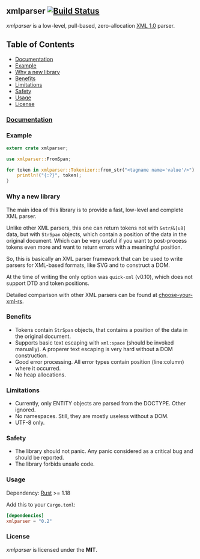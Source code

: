 ## xmlparser [![Build Status]](https://travis-ci.org/RazrFalcon/xmlparser)

[Build Status]: https://travis-ci.org/RazrFalcon/xmlparser.svg?branch=master

*xmlparser* is a low-level, pull-based, zero-allocation
[XML 1.0](https://www.w3.org/TR/xml/) parser.

## Table of Contents
- [Documentation](#documentation)
- [Example](#example)
- [Why a new library](#why-a-new-library)
- [Benefits](#benefits)
- [Limitations](#limitations)
- [Safety](#safety)
- [Usage](#usage)
- [License](#license)

### [Documentation](https://docs.rs/xmlparser/)

### Example

```rust
extern crate xmlparser;

use xmlparser::FromSpan;

for token in xmlparser::Tokenizer::from_str("<tagname name='value'/>") {
    println!("{:?}", token);
}
```

### Why a new library

The main idea of this library is to provide a fast, low-level and complete XML parser.

Unlike other XML parsers, this one can return tokens not with `&str`/`&[u8]` data, but
with `StrSpan` objects, which contain a position of the data in the original document.
Which can be very useful if you want to post-process tokens even more and want to return
errors with a meaningful position.

So, this is basically an XML parser framework that can be used to write parsers for XML-based formats,
like SVG and to construct a DOM.

At the time of writing the only option was `quick-xml` (v0.10), which does not support DTD and
token positions.

Detailed comparison with other XML parsers can be found at
[choose-your-xml-rs](https://github.com/RazrFalcon/choose-your-xml-rs).

### Benefits
 - Tokens contain `StrSpan` objects, that contains a position of the data in the original document.
 - Supports basic text escaping with `xml:space` (should be invoked manually).
   A properer text escaping is very hard without a DOM construction.
 - Good error processing. All error types contain position (line:column) where it occurred.
 - No heap allocations.

### Limitations
 - Currently, only ENTITY objects are parsed from the DOCTYPE. Other ignored.
 - No namespaces. Still, they are mostly useless without a DOM.
 - UTF-8 only.

### Safety

 - The library should not panic. Any panic considered as a critical bug
   and should be reported.
 - The library forbids unsafe code.

### Usage

Dependency: [Rust](https://www.rust-lang.org/) >= 1.18

Add this to your `Cargo.toml`:

```toml
[dependencies]
xmlparser = "0.2"
```

### License

*xmlparser* is licensed under the **MIT**.
